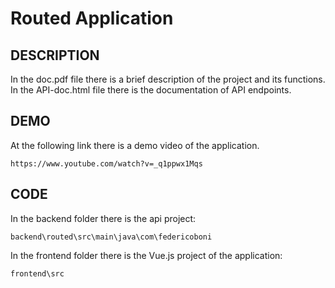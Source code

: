 # Routed Application

## DESCRIPTION  
 
In the doc.pdf file there is a brief description of the project and its functions.
In the API-doc.html file there is the documentation of API endpoints.


## DEMO  

At the following link there is a demo video of the application.
```
https://www.youtube.com/watch?v=_q1ppwx1Mqs
```
## CODE

In the backend folder there is the api project:
```
backend\routed\src\main\java\com\federicoboni
```
In the frontend folder there is the Vue.js project of the application:
```
frontend\src
```
